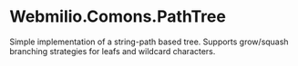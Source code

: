 # Webmilio.Comons.PathTree

Simple implementation of a string-path based tree. Supports grow/squash branching strategies for leafs and wildcard characters.
